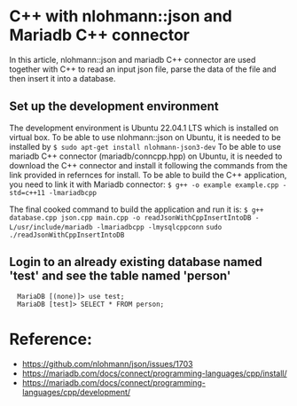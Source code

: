 
# C++ with nlohmann::json and Mariadb C++ connector
In this article, nlohmann::json and mariadb C++ connector are used together with C++ to read an input json file, parse the data of the file and then insert it into a database.
## Set up the development environment
The development environment is Ubuntu 22.04.1 LTS which is installed on virtual box.
To be able to use nlohmann::json on Ubuntu, it is needed to be installed by 
```$ sudo apt-get install nlohmann-json3-dev```
To be able to use mariadb C++ connector (mariadb/conncpp.hpp) on Ubuntu, it is needed to download the C++ connector and install it following the commands from the link provided in refernces for install.
To be able to build the C++ application, you need to link it with Mariadb connector:
``` $ g++ -o example example.cpp -std=c++11 -lmariadbcpp ```

The final cooked command to build the application and run it is:
```$ g++ database.cpp json.cpp main.cpp -o readJsonWithCppInsertIntoDB -L/usr/include/mariadb -lmariadbcpp -lmysqlcppconn```
```sudo ./readJsonWithCppInsertIntoDB```

## Login to an already existing database named 'test' and see the table named 'person'
```  $ sudo mysql -u root
  MariaDB [(none)]> use test;
  MariaDB [test]> SELECT * FROM person;
```





# Reference:
* https://github.com/nlohmann/json/issues/1703
* https://mariadb.com/docs/connect/programming-languages/cpp/install/
* https://mariadb.com/docs/connect/programming-languages/cpp/development/
